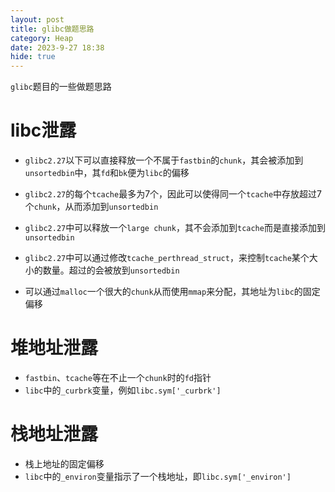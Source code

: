 ```yaml
---
layout: post
title: glibc做题思路
category: Heap
date: 2023-9-27 18:38
hide: true
---
```


`glibc`题目的一些做题思路
<!-- more -->

# libc泄露

- `glibc2.27`以下可以直接释放一个不属于`fastbin`的`chunk`，其会被添加到`unsortedbin`中，其`fd`和`bk`便为`libc`的偏移

- `glibc2.27`的每个`tcache`最多为7个，因此可以使得同一个`tcache`中存放超过7个`chunk`，从而添加到`unsortedbin`
- `glibc2.27`中可以释放一个`large chunk`，其不会添加到`tcache`而是直接添加到`unsortedbin`

- `glibc2.27`中可以通过修改`tcache_perthread_struct`，来控制`tcache`某个大小的数量。超过的会被放到`unsortedbin`
- 可以通过`malloc`一个很大的`chunk`从而使用`mmap`来分配，其地址为`libc`的固定偏移

# 堆地址泄露

- `fastbin`、`tcache`等在不止一个`chunk`时的`fd`指针
- `libc`中的`_curbrk`变量，例如`libc.sym['_curbrk']`

# 栈地址泄露

- 栈上地址的固定偏移
- `libc`中的`_environ`变量指示了一个栈地址，即`libc.sym['_environ']`